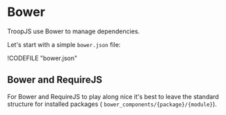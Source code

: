 # Bower

TroopJS use Bower to manage dependencies.

Let's start with a simple `bower.json` file:

!CODEFILE "bower.json"

## Bower and RequireJS

For Bower and RequireJS to play along nice it's best to leave the standard structure for installed packages ( `bower_components/{package}/{module}`).